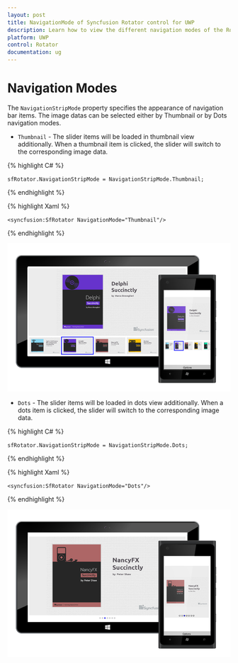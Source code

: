 ```yaml
---
layout: post
title: NavigationMode of Syncfusion Rotator control for UWP 
description: Learn how to view the different navigation modes of the Rotator control in UWP
platform: UWP 
control: Rotator
documentation: ug
---
```


# Navigation Modes

The `NavigationStripMode` property specifies the appearance of navigation bar items. The image datas can be selected either by Thumbnail or by Dots navigation modes.

* `Thumbnail` - The slider items will be loaded in thumbnail view additionally. When a thumbnail item is clicked, the slider will switch to the corresponding image data.

{% highlight C# %}

	sfRotator.NavigationStripMode = NavigationStripMode.Thumbnail;	

{% endhighlight %}

{% highlight Xaml %}

    <syncfusion:SfRotator NavigationMode="Thumbnail"/>

{% endhighlight %}

![](Images/thumbnail.png)

* `Dots` - The slider items will be loaded in dots view additionally. When a dots item is clicked, the slider will switch to the corresponding image data.

{% highlight C# %}

	sfRotator.NavigationStripMode = NavigationStripMode.Dots;	

{% endhighlight %}

{% highlight Xaml %}

    <syncfusion:SfRotator NavigationMode="Dots"/>

{% endhighlight %}

![](Images/dots.png)
